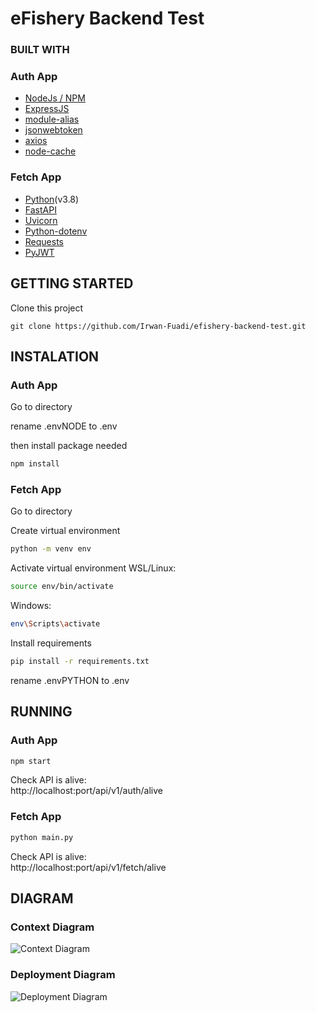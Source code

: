 # eFishery Backend Test

### BUILT WITH

### Auth App
* [NodeJs / NPM](https://www.npmjs.com/)
* [ExpressJS](https://github.com/expressjs/express)
* [module-alias](https://www.npmjs.com/package/module-alias)
* [jsonwebtoken](https://www.npmjs.com/package/jsonwebtoken)
* [axios](https://www.npmjs.com/package/axios)
* [node-cache](https://www.npmjs.com/package/node-cache)

### Fetch App
* [Python](https://www.python.org/)(v3.8)
* [FastAPI](https://github.com/tiangolo/fastapi)
* [Uvicorn](https://github.com/encode/uvicorn)
* [Python-dotenv](https://github.com/theskumar/python-dotenv)
* [Requests](https://github.com/psf/requests)
* [PyJWT](https://github.com/jpadilla/pyjwt)

## GETTING STARTED

Clone this project
```
git clone https://github.com/Irwan-Fuadi/efishery-backend-test.git
```

## INSTALATION

### Auth App

Go to directory

rename .envNODE to .env

then install package needed

```bash
npm install
```

### Fetch App

Go to directory

Create virtual environment

```bash
python -m venv env
```

Activate virtual environment
WSL/Linux:

```bash
source env/bin/activate
```

Windows:

```bash
env\Scripts\activate
```

Install requirements

```bash
pip install -r requirements.txt
```

rename .envPYTHON to .env


## RUNNING

### Auth App

```bash
npm start
```

Check API is alive:</br>
http://localhost:port/api/v1/auth/alive


### Fetch App

```bash
python main.py
```
Check API is alive:</br>
http://localhost:port/api/v1/fetch/alive



## DIAGRAM

### Context Diagram

![Context Diagram]()

### Deployment Diagram

![Deployment Diagram]()
